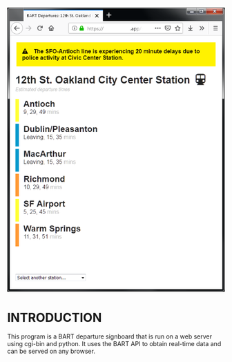 ![(Preview](img/preview.png)

# INTRODUCTION
This program is a BART departure signboard that is run on a web server using cgi-bin and python. It uses the BART API to obtain real-time data and can be served on any browser.
